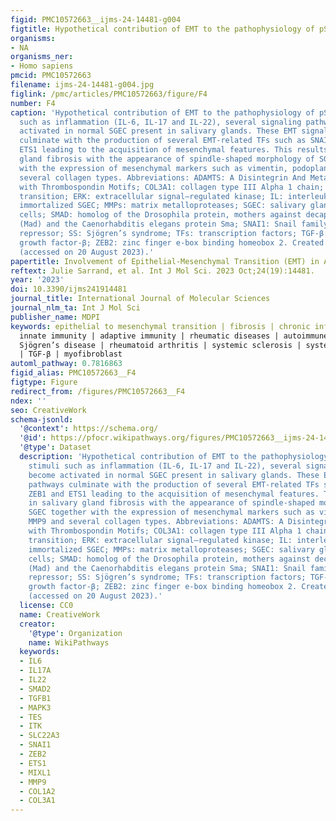```yaml
---
figid: PMC10572663__ijms-24-14481-g004
figtitle: Hypothetical contribution of EMT to the pathophysiology of pSS
organisms:
- NA
organisms_ner:
- Homo sapiens
pmcid: PMC10572663
filename: ijms-24-14481-g004.jpg
figlink: /pmc/articles/PMC10572663/figure/F4
number: F4
caption: 'Hypothetical contribution of EMT to the pathophysiology of pSS. Upon stimuli
  such as inflammation (IL-6, IL-17 and IL-22), several signaling pathways become
  activated in normal SGEC present in salivary glands. These EMT signaling pathways
  culminate with the production of several EMT-related TFs such as SNAI1, ZEB1 and
  ETS1 leading to the acquisition of mesenchymal features. This results in salivary
  gland fibrosis with the appearance of spindle-shaped morphology of SGEC together
  with the expression of mesenchymal markers such as vimentin, podoplanin, MMP9 and
  several collagen types. Abbreviations: ADAMTS: A Disintegrin And Metalloproteinase
  with Thrombospondin Motifs; COL3A1: collagen type III Alpha 1 chain; EMT: epithelial-mesenchymal
  transition; ERK: extracellular signal–regulated kinase; IL: interleukin; iSGEC:
  immortalized SGEC; MMPs: matrix metalloproteases; SGEC: salivary gland epithelial
  cells; SMAD: homolog of the Drosophila protein, mothers against decapentaplegic
  (Mad) and the Caenorhabditis elegans protein Sma; SNAI1: Snail family transcriptional
  repressor; SS: Sjögren’s syndrome; TFs: transcription factors; TGF-β: transforming
  growth factor-β; ZEB2: zinc finger e-box binding homeobox 2. Created with Biorender.com
  (accessed on 20 August 2023).'
papertitle: Involvement of Epithelial-Mesenchymal Transition (EMT) in Autoimmune Diseases
reftext: Julie Sarrand, et al. Int J Mol Sci. 2023 Oct;24(19):14481.
year: '2023'
doi: 10.3390/ijms241914481
journal_title: International Journal of Molecular Sciences
journal_nlm_ta: Int J Mol Sci
publisher_name: MDPI
keywords: epithelial to mesenchymal transition | fibrosis | chronic inflammation |
  innate immunity | adaptive immunity | rheumatic diseases | autoimmune disease |
  Sjögren’s disease | rheumatoid arthritis | systemic sclerosis | systemic lupus erythematosus
  | TGF-β | myofibroblast
automl_pathway: 0.7816863
figid_alias: PMC10572663__F4
figtype: Figure
redirect_from: /figures/PMC10572663__F4
ndex: ''
seo: CreativeWork
schema-jsonld:
  '@context': https://schema.org/
  '@id': https://pfocr.wikipathways.org/figures/PMC10572663__ijms-24-14481-g004.html
  '@type': Dataset
  description: 'Hypothetical contribution of EMT to the pathophysiology of pSS. Upon
    stimuli such as inflammation (IL-6, IL-17 and IL-22), several signaling pathways
    become activated in normal SGEC present in salivary glands. These EMT signaling
    pathways culminate with the production of several EMT-related TFs such as SNAI1,
    ZEB1 and ETS1 leading to the acquisition of mesenchymal features. This results
    in salivary gland fibrosis with the appearance of spindle-shaped morphology of
    SGEC together with the expression of mesenchymal markers such as vimentin, podoplanin,
    MMP9 and several collagen types. Abbreviations: ADAMTS: A Disintegrin And Metalloproteinase
    with Thrombospondin Motifs; COL3A1: collagen type III Alpha 1 chain; EMT: epithelial-mesenchymal
    transition; ERK: extracellular signal–regulated kinase; IL: interleukin; iSGEC:
    immortalized SGEC; MMPs: matrix metalloproteases; SGEC: salivary gland epithelial
    cells; SMAD: homolog of the Drosophila protein, mothers against decapentaplegic
    (Mad) and the Caenorhabditis elegans protein Sma; SNAI1: Snail family transcriptional
    repressor; SS: Sjögren’s syndrome; TFs: transcription factors; TGF-β: transforming
    growth factor-β; ZEB2: zinc finger e-box binding homeobox 2. Created with Biorender.com
    (accessed on 20 August 2023).'
  license: CC0
  name: CreativeWork
  creator:
    '@type': Organization
    name: WikiPathways
  keywords:
  - IL6
  - IL17A
  - IL22
  - SMAD2
  - TGFB1
  - MAPK3
  - TES
  - ITK
  - SLC22A3
  - SNAI1
  - ZEB2
  - ETS1
  - MIXL1
  - MMP9
  - COL1A2
  - COL3A1
---
```

